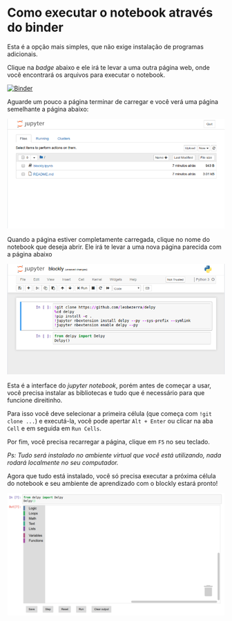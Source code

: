 # Como executar o notebook através do binder

Esta é a opção mais simples, que não exige instalação de programas adicionais.

Clique na *badge* abaixo e ele irá te levar a uma outra página web, onde você encontrará os arquivos para executar o notebook.

[![Binder](https://mybinder.org/badge_logo.svg)](https://mybinder.org/v2/gh/leobezerra/pensamento-computacional/master)

Aguarde um pouco a página terminar de carregar e você verá uma página semelhante a página abaixo:

![img-binder-1](images/img-binder-1.png)

Quando a página estiver completamente carregada, clique no nome do notebook que deseja abrir. Ele irá te levar a uma nova página parecida com a página abaixo

![img-binder-2](images/img-binder-2.png)

Esta é a interface do *jupyter notebook*, porém antes de começar a usar, você precisa instalar as bibliotecas e tudo que é necessário para que funcione direitinho.

Para isso você deve selecionar a primeira célula (que começa com `!git clone ...`) e executá-la, você pode apertar `Alt + Enter` ou clicar na aba `Cell` e em seguida em `Run Cells`.

Por fim, você precisa recarregar a página, clique em `F5` no seu teclado.

*Ps: Tudo será instalado no ambiente virtual que você está utilizando, nada rodará localmente no seu computador.*

Agora que tudo está instalado, você só precisa executar a próxima célula do notebook e seu ambiente de aprendizado com o blockly estará pronto!

![img-binder-3](images/img-binder-3.png)
